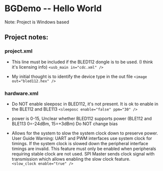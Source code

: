 # BGDemo -- Hello World

Note: Project is Windows based

## Project notes:

### project.xml
* This line must be included if the BLED112 dongle is to be used. (I think it's licensing info)
	`<usb_main in="cdc.xml" />`

* My initial thought is to identify the device type in the out file
    `<image out="bled112.hex" />`
	
### hardware.xml
* Do NOT enable sleeposc in BLED112, it's not present. It is ok to enable in the BLE112 and BLE113
    `<sleeposc enable="false" ppm="30" />`
	
    <usb enable="false" />
* power is 0-15, Unclear whether BLED112 supports power (BLE112 and BLE113 0=-24dBm, 15=+3dBm)
  Do NOT change bias	
    <txpower power="15" bias="5" />
    
* Allows for the system to slow the system clock down to preserve power. User Guide Warning:
  UART and PWM interfaces use system clock for timings. If the system clock is slowed down the peripheral interface timings are invalid. This feature must only be enabled when peripherals requiring stable clock are not used.
  SPI Master sends clock signal with transmission which allows enabling the slow clock feature.  
	`<slow_clock enable="true" />`
